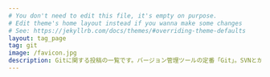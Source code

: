 ```yaml
---
# You don't need to edit this file, it's empty on purpose.
# Edit theme's home layout instead if you wanna make some changes
# See: https://jekyllrb.com/docs/themes/#overriding-theme-defaults
layout: tag_page
tag: git
image: /favicon.jpg
description: Gitに関する投稿の一覧です。バージョン管理ツールの定番「Git」。SVNとかもう忘れちゃいましたね。
---
```

